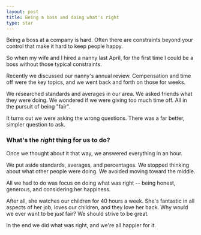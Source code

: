 ```yaml
---
layout: post
title: Being a boss and doing what's right
type: star
---
```


Being a boss at a company is hard. Often there are constraints beyond your control that make it hard to keep people happy.

So when my wife and I hired a nanny last April, for the first time I could be a boss without those typical constraints.

Recently we discussed our nanny's annual review. Compensation and time off were the key topics, and we went back and forth on those for weeks.

We researched standards and averages in our area. We asked friends what they were doing. We wondered if we were giving too much time off. All in the pursuit of being "fair".

It turns out we were asking the wrong questions. There was a far better, simpler question to ask.

### What's the _right_ thing for us to do?

Once we thought about it that way, we answered everything in an hour.

We put aside standards, averages, and percentages. We stopped thinking about what other people were doing. We avoided moving toward the middle.

All we had to do was focus on doing what was right -- being honest, generous, and considering her happiness.

After all, she watches our children for 40 hours a week. She's fantastic in all aspects of her job, loves our children, and they love her back. Why would we ever want to be _just_ fair? We should strive to be great.

In the end we did what was right, and we're all happier for it.

